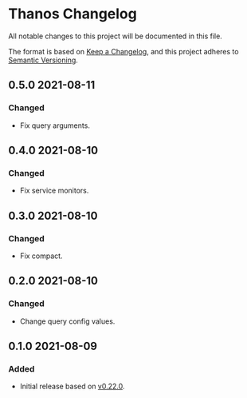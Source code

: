# Thanos Changelog

All notable changes to this project will be documented in this file.

The format is based on [Keep a Changelog](https://keepachangelog.com/en/1.0.0/),
and this project adheres to [Semantic Versioning](https://semver.org/spec/v2.0.0.html).

<!-- ## [UNRELEASED]
### Added
### Changed
### Deprecated
### Removed -->

## 0.5.0 2021-08-11

### Changed

- Fix query arguments.

## 0.4.0 2021-08-10

### Changed

- Fix service monitors.

## 0.3.0 2021-08-10

### Changed

- Fix compact.

## 0.2.0 2021-08-10

### Changed

- Change query config values.

## 0.1.0 2021-08-09

### Added

- Initial release based on [v0.22.0](https://github.com/thanos-io/thanos/releases/tag/v0.22.0).
